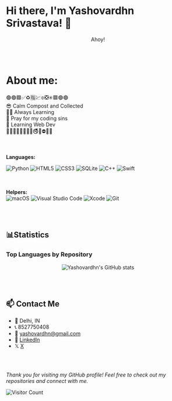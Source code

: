 # Hi there, I'm Yashovardhn Srivastava! 👋
<div align="center">Ahoy!</div>
                                                                 
<br></br>

# About me:

<div>🟢🟢🟩✅♻️🈯️💹❇️❎✳️🟩🟢🟢</div>
<div>😎 Calm Compost and Collected</div>
<div>🤟🏻 Always Learning</div>
<div>🤲 Pray for my coding sins</div>
<div>🚀 Learning Web Dev </div>
<div>🔴🔴🚷🚯🚳🚱🔞📵🚭🚫⛔️🔴🔴</div>
<br></br>


    



**Languages:**  

![Python](https://img.shields.io/badge/python-3670A0?style=for-the-badge&logo=python&logoColor=ffdd54)
![HTML5](https://img.shields.io/badge/html5-%23E34F26.svg?style=for-the-badge&logo=html5&logoColor=white)
![CSS3](https://img.shields.io/badge/css3-%231572B6.svg?style=for-the-badge&logo=css3&logoColor=white)
![SQLite](https://img.shields.io/badge/sqlite-%2307405e.svg?style=for-the-badge&logo=sqlite&logoColor=white)
![C++](https://img.shields.io/badge/c++-%2300599C.svg?style=for-the-badge&logo=c%2B%2B&logoColor=white) 
![Swift](https://img.shields.io/badge/swift-F54A2A?style=for-the-badge&logo=swift&logoColor=white) 
  
<br></br>
 **Helpers:**     
![macOS](https://img.shields.io/badge/mac%20os-000000?style=for-the-badge&logo=macos&logoColor=F0F0F0)
![Visual Studio Code](https://img.shields.io/badge/Visual%20Studio%20Code-0078d7.svg?style=for-the-badge&logo=visual-studio-code&logoColor=white)
![Xcode](https://img.shields.io/badge/Xcode-007ACC?style=for-the-badge&logo=Xcode&logoColor=white)
![Git](https://img.shields.io/badge/git-%23F05033.svg?style=for-the-badge&logo=git&logoColor=white)

<br></br>


## 📊Statistics 

### Top Languages by Repository

<div align="center">
  <img src="https://github-readme-stats.vercel.app/api/top-langs/?username=yashovardhn&layout=compact&hide=php&langs_count=8" alt="Yashovardhn's GitHub stats">
</div>

  <br></br>
  
## 📫 Contact Me

- 📍 Delhi, IN
- 📞 8527750408
- 📧 yashovardhn@gmail.com
- 💼 [LinkedIn](https://linkedin.com/in/yashovardhn)
-   𝕏  [X](https://https://x.com/yashovardhn)

  <br></br>


*Thank you for visiting my GitHub profile! Feel free to check out my repositories and connect with me.* 
<div></div>

![Visitor Count](https://visitor-badge.laobi.icu/badge?page_id=yashovardhn)
